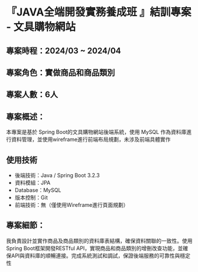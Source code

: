 # 『JAVA全端開發實務養成班 』結訓專案 - 文具購物網站

## 專案時程：2024/03 ~ 2024/04
## 專案角色：實做商品和商品類別
## 專案人數：6人
## 專案概述：
本專案是基於 Spring Boot的文具購物網站後端系統，使用 MySQL 作為資料庫進行資料管理，並使用wireframe進行前端布局規劃，未涉及前端具體實作

## 使用技術
* 後端技術：Java / Spring Boot 3.2.3
* 資料模組：JPA
* Database：MySQL
* 版本控制：Git
* 前端技術：無（僅使用Wireframe進行頁面規劃）

## 專案細節：
我負責設計並實作商品及商品類別的資料庫表結構，確保資料關聯的一致性。使用Spring Boot框架開發RESTful API，實現商品和商品類別的增刪改查功能，並確保API與資料庫的順暢連接。完成系統測試和調試，保證後端服務的可靠性與穩定性








